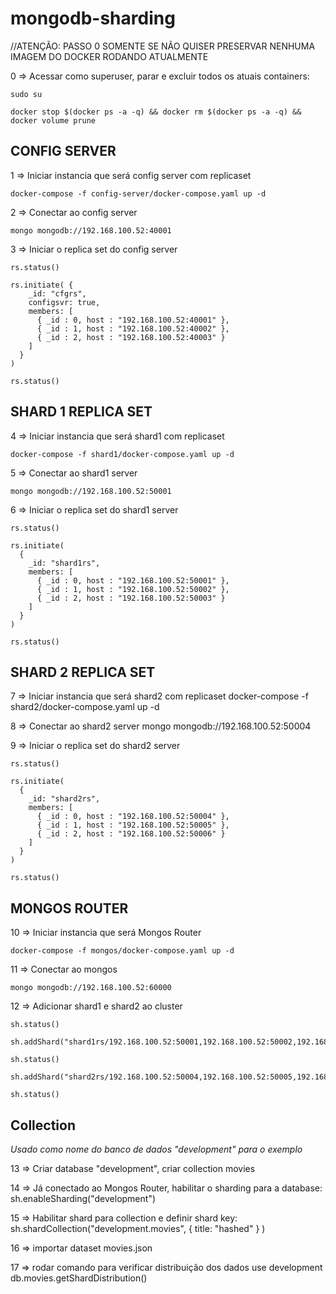 
# mongodb-sharding

//ATENÇÃO: PASSO 0 SOMENTE SE NÃO QUISER PRESERVAR NENHUMA IMAGEM DO DOCKER RODANDO ATUALMENTE

0 => Acessar como superuser, parar e excluir todos os atuais containers:

    sudo su

    docker stop $(docker ps -a -q) && docker rm $(docker ps -a -q) && docker volume prune


## CONFIG SERVER

1 => Iniciar instancia que será config server com replicaset

    docker-compose -f config-server/docker-compose.yaml up -d

2 => Conectar ao config server

    mongo mongodb://192.168.100.52:40001

3 => Iniciar o replica set do config server

    rs.status()

    rs.initiate( {
        _id: "cfgrs",
        configsvr: true,
        members: [
          { _id : 0, host : "192.168.100.52:40001" },
          { _id : 1, host : "192.168.100.52:40002" },
          { _id : 2, host : "192.168.100.52:40003" }
        ]
      }
    )

    rs.status()



## SHARD 1 REPLICA SET
4 => Iniciar instancia que será shard1 com replicaset 

    docker-compose -f shard1/docker-compose.yaml up -d

5 => Conectar ao shard1 server

    mongo mongodb://192.168.100.52:50001

6 => Iniciar o replica set do shard1 server

    rs.status()

    rs.initiate(
      {
        _id: "shard1rs",
        members: [
          { _id : 0, host : "192.168.100.52:50001" },
          { _id : 1, host : "192.168.100.52:50002" },
          { _id : 2, host : "192.168.100.52:50003" }
        ]
      }
    )

    rs.status()

## SHARD 2 REPLICA SET

7 => Iniciar instancia que será shard2 com replicaset
docker-compose -f shard2/docker-compose.yaml up -d

8 => Conectar ao shard2 server
mongo mongodb://192.168.100.52:50004

9 => Iniciar o replica set do shard2 server

    rs.status()

    rs.initiate(
      {
        _id: "shard2rs",
        members: [
          { _id : 0, host : "192.168.100.52:50004" },
          { _id : 1, host : "192.168.100.52:50005" },
          { _id : 2, host : "192.168.100.52:50006" }
        ]
      }
    )

    rs.status()


## MONGOS ROUTER

10 => Iniciar instancia que será Mongos Router

    docker-compose -f mongos/docker-compose.yaml up -d

11 => Conectar ao mongos

    mongo mongodb://192.168.100.52:60000

12 => Adicionar shard1 e shard2 ao cluster

    sh.status()

    sh.addShard("shard1rs/192.168.100.52:50001,192.168.100.52:50002,192.168.100.52:50003")

    sh.status()

    sh.addShard("shard2rs/192.168.100.52:50004,192.168.100.52:50005,192.168.100.52:50006")

    sh.status()



## Collection
*Usado como nome do banco de dados "development" para o exemplo*

13 => Criar database "development", criar collection movies

14 => Já conectado ao Mongos Router, habilitar o sharding para a database:
sh.enableSharding("development")

15 => Habilitar shard para collection e definir shard key:
sh.shardCollection("development.movies", { title: "hashed" } )

16 => importar dataset movies.json

17 => rodar comando para verificar distribuição dos dados
use development
db.movies.getShardDistribution()
